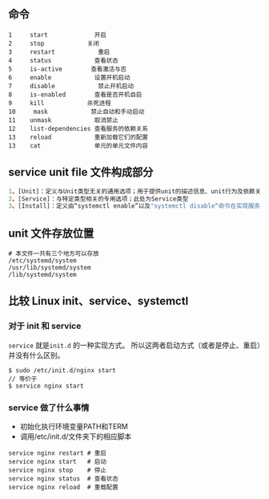 
## 命令

```shell
1     start             开启
2     stop            关闭
3     restart            重启
4     status            查看状态
5     is-active        查看激活与否
6     enable            设置开机启动
7     disable            禁止开机启动
8     is-enabled        查看是否开机自启
9     kill            杀死进程
10     mask            禁止自动和手动启动
11    unmask            取消禁止
12    list-dependencies 查看服务的依赖关系
13    reload            重新加载它们的配置   
13    cat               单元的单元文件内容
```

## service unit file 文件构成部分

```js
1、[Unit]：定义与Unit类型无关的通用选项；用于提供unit的描述信息、unit行为及依赖关系等
2、[Service]：与特定类型相关的专用选项；此处为Service类型
3、[Install]：定义由“systemctl enable”以及"systemctl disable“命令在实现服务启用或禁用时用到的一些选项
```

## unit 文件存放位置

```shell
# 本文件一共有三个地方可以存放
/etc/systemd/system
/usr/lib/systemd/system
/lib/systemd/system
```

## 比较 Linux init、service、systemctl

### 对于 init 和 service

`service` 就是`init.d` 的一种实现方式。  所以这两者启动方式（或者是停止、重启）并没有什么区别。

```shell
$ sudo /etc/init.d/nginx start
// 等价于
$ service nginx start
```

### service 做了什么事情

- 初始化执行环境变量PATH和TERM
- 调用/etc/init.d/文件夹下的相应脚本

```shell
service nginx restart # 重启
service nginx start   # 启动
service nginx stop    # 停止
service nginx status  # 查看状态
service nginx reload  # 重载配置
```
